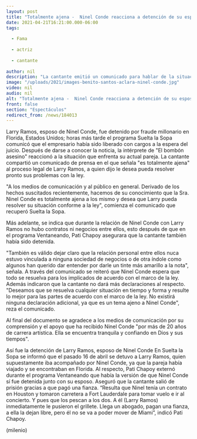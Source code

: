 ```yaml
---
layout: post
title: "Totalmente ajena -  Ninel Conde reacciona a detención de su esposo, Larry Ramos"
date: 2021-04-21T16:21:00.000-06:00
tags:
  
  - Fama
  
  - actriz
  
  - cantante
  
author: nil
description: "La cantante emitió un comunicado para hablar de la situación legal que enfrenta su esposo, detenido por fraude millonario. "
image: "/uploads/2021/images-benito-santos-aclara-ninel-conde.jpg"
video: nil
audio: nil
alt: "Totalmente ajena -  Ninel Conde reacciona a detención de su esposo, Larry Ramos"
front: false
section: "Espectáculos"
redirect_from: /news/184013
---
```


Larry Ramos, esposo de Ninel Conde, fue detenido por fraude millonario en Florida, Estados Unidos; horas más tarde el programa Suelta la Sopa comunicó que el empresario había sido liberado con cargos a la espera del juicio. Después de darse a conocer la noticia, la intérprete de "El bombón asesino" reaccionó a la situación que enfrenta su actual pareja. La cantante compartió un comunicado de prensa en el que señala "es totalmente ajena" al proceso legal de Larry Ramos, a quien dijo le desea pueda resolver pronto sus problemas con la ley.  

​"A los medios de comunicación y al público en general. Derivado de los hechos suscitados recientemente, hacemos de su conocimiento que la Sra. Ninel Conde es totalmente ajena a los mismo y desea que Larry pueda resolver su situación conforme a la ley", comienza el comunicado que recuperó Suelta la Sopa.  

Más adelante, se indica que durante la relación de Ninel Conde con Larry Ramos no hubo contratos ni negocios entre ellos, esto después de que en el programa Ventaneando, Pati Chapoy asegurara que la cantante también había sido detenida.

"También es válido dejar claro que la relación personal entre ellos nuca estuvo vinculada a ninguna sociedad de negocios o de otra índole como algunos han querido dar entender por darle un tinte más amarillo a la nota", señala.  A través del comunicado se reiteró que Ninel Conde espera que todo se resuelva para los implicados de acuerdo con el marco de la ley. Además indicaron que la cantante no dará más declaraciones al respecto.  "Deseamos que se resuelva cualquier situación en tiempo y forma y resulte lo mejor para las partes de acuerdo con el marco de la ley. No existirá ninguna declaración adicional, ya que es un tema ajeno a Ninel Conde", reza el comunicado.

Al final del documento se agradece a los medios de comunicación por su comprensión y el apoyo que ha recibido Ninel Conde "por más de 20 años de carrera artística. Ella se encuentra tranquila y confiando en Dios y sus tiempos".  

Así fue la detención de Larry Ramos, esposo de Ninel Conde En Suelta la Sopa se informó que el pasado 16 de abril se detuvo a Larry Ramos, quien supuestamente iba acompañado por Ninel Conde, ya que la pareja había viajado y se encontraban en Florida.  Al respecto, Pati Chapoy externó durante el programa Ventaneando que había la versión de que Ninel Conde sí fue detenida junto con su esposo. Aseguró que la cantante salió de prisión gracias a que pagó una fianza.   “Resulta que Ninel tenía un contrato en Houston y tomaron carretera a Fort Lauderdale para tomar vuelo e ir al concierto. Y pues que los pescan a los dos. A él (Larry Ramos) inmediatamente le pusieron el grillete. Llega un abogado, pagan una fianza, a ella la dejan libre, pero él no se va a poder mover de Miami”, indicó Pati Chapoy.

(milenio)
